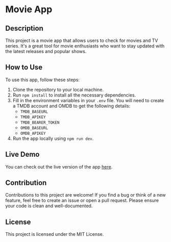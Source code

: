 # Movie App

## Description

This project is a movie app that allows users to check for movies and TV series. It's a great tool for movie enthusiasts who want to stay updated with the latest releases and popular shows.

## How to Use

To use this app, follow these steps:

1. Clone the repository to your local machine.
2. Run `npm install` to install all the necessary dependencies.
3. Fill in the environment variables in your `.env` file. You will need to create a TMDB account and OMDB to get the following details:
    - `TMDB_BASEURL`
    - `TMDB_APIKEY`
    - `TMDB_BEARER_TOKEN`
    - `OMDB_BASEURL`
    - `OMDB_APIKEY`
4. Run the app locally using `npm run dev`.

## Live Demo

You can check out the live version of the app [here](https://next-js-movie-app-bilalftaieh.vercel.app).

## Contribution

Contributions to this project are welcome! If you find a bug or think of a new feature, feel free to create an issue or open a pull request. Please ensure your code is clean and well-documented.

## License

This project is licensed under the MIT License.

